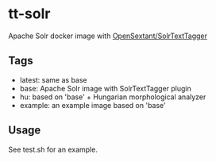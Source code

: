 # tt-solr
Apache Solr docker image with <a href="https://github.com/OpenSextant/SolrTextTagger">OpenSextant/SolrTextTagger</a> 

## Tags

* latest: same as base
* base: Apache Solr image with SolrTextTagger plugin
* hu: based on 'base' + Hungarian morphological analyzer
* example: an example image based on 'base'

## Usage

See test.sh for an example.

